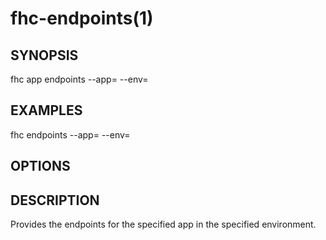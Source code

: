 fhc-endpoints(1)
================
## SYNOPSIS

 fhc app endpoints --app=<app> --env=<env>

## EXAMPLES

  fhc endpoints --app=<appGuid> --env=<environmentName>    


## OPTIONS

## DESCRIPTION

Provides the endpoints for the specified app in the specified environment.

